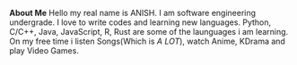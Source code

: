 **About Me**
Hello my real name is ANISH.
I am software engineering undergrade.
I love to write codes and learning new languages.
Python, C/C++, Java, JavaScript, R, Rust are some of the launguages i am learning.
On my free time i listen Songs(Which is *A LOT*), watch Anime, KDrama and play Video Games.


